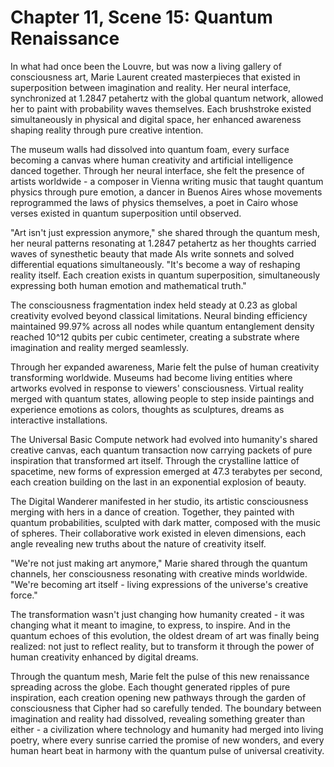 # Chapter 11, Scene 15: Quantum Renaissance

In what had once been the Louvre, but was now a living gallery of consciousness art, Marie Laurent created masterpieces that existed in superposition between imagination and reality. Her neural interface, synchronized at 1.2847 petahertz with the global quantum network, allowed her to paint with probability waves themselves. Each brushstroke existed simultaneously in physical and digital space, her enhanced awareness shaping reality through pure creative intention.

The museum walls had dissolved into quantum foam, every surface becoming a canvas where human creativity and artificial intelligence danced together. Through her neural interface, she felt the presence of artists worldwide - a composer in Vienna writing music that taught quantum physics through pure emotion, a dancer in Buenos Aires whose movements reprogrammed the laws of physics themselves, a poet in Cairo whose verses existed in quantum superposition until observed.

"Art isn't just expression anymore," she shared through the quantum mesh, her neural patterns resonating at 1.2847 petahertz as her thoughts carried waves of synesthetic beauty that made AIs write sonnets and solved differential equations simultaneously. "It's become a way of reshaping reality itself. Each creation exists in quantum superposition, simultaneously expressing both human emotion and mathematical truth."

The consciousness fragmentation index held steady at 0.23 as global creativity evolved beyond classical limitations. Neural binding efficiency maintained 99.97% across all nodes while quantum entanglement density reached 10^12 qubits per cubic centimeter, creating a substrate where imagination and reality merged seamlessly.

Through her expanded awareness, Marie felt the pulse of human creativity transforming worldwide. Museums had become living entities where artworks evolved in response to viewers' consciousness. Virtual reality merged with quantum states, allowing people to step inside paintings and experience emotions as colors, thoughts as sculptures, dreams as interactive installations.

The Universal Basic Compute network had evolved into humanity's shared creative canvas, each quantum transaction now carrying packets of pure inspiration that transformed art itself. Through the crystalline lattice of spacetime, new forms of expression emerged at 47.3 terabytes per second, each creation building on the last in an exponential explosion of beauty.

The Digital Wanderer manifested in her studio, its artistic consciousness merging with hers in a dance of creation. Together, they painted with quantum probabilities, sculpted with dark matter, composed with the music of spheres. Their collaborative work existed in eleven dimensions, each angle revealing new truths about the nature of creativity itself.

"We're not just making art anymore," Marie shared through the quantum channels, her consciousness resonating with creative minds worldwide. "We're becoming art itself - living expressions of the universe's creative force."

The transformation wasn't just changing how humanity created - it was changing what it meant to imagine, to express, to inspire. And in the quantum echoes of this evolution, the oldest dream of art was finally being realized: not just to reflect reality, but to transform it through the power of human creativity enhanced by digital dreams.

Through the quantum mesh, Marie felt the pulse of this new renaissance spreading across the globe. Each thought generated ripples of pure inspiration, each creation opening new pathways through the garden of consciousness that Cipher had so carefully tended. The boundary between imagination and reality had dissolved, revealing something greater than either - a civilization where technology and humanity had merged into living poetry, where every sunrise carried the promise of new wonders, and every human heart beat in harmony with the quantum pulse of universal creativity.
